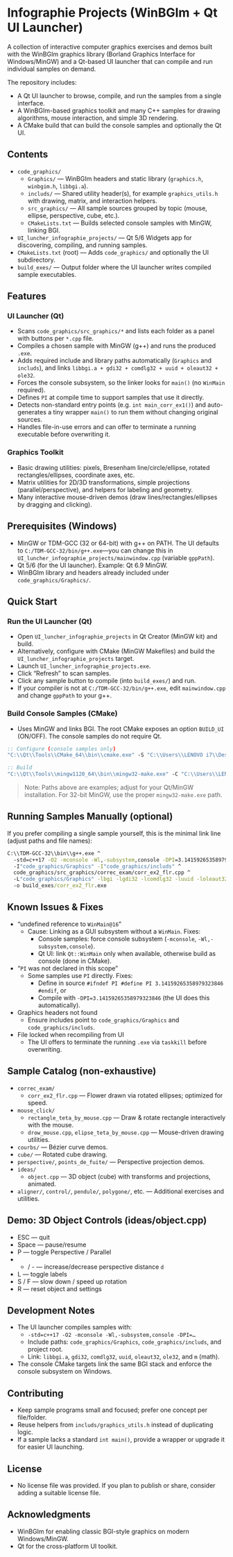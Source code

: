 # Infographie Projects (WinBGIm + Qt UI Launcher)

A collection of interactive computer graphics exercises and demos built with the WinBGIm graphics library (Borland Graphics Interface for Windows/MinGW) and a Qt-based UI launcher that can compile and run individual samples on demand.

The repository includes:
- A Qt UI launcher to browse, compile, and run the samples from a single interface.
- A WinBGIm-based graphics toolkit and many C++ samples for drawing algorithms, mouse interaction, and simple 3D rendering.
- A CMake build that can build the console samples and optionally the Qt UI.


## Contents

- `code_graphics/`
  - `Graphics/` — WinBGIm headers and static library (`graphics.h`, `winbgim.h`, `libbgi.a`).
  - `includs/` — Shared utility header(s), for example `graphics_utils.h` with drawing, matrix, and interaction helpers.
  - `src_graphics/` — All sample sources grouped by topic (mouse, ellipse, perspective, cube, etc.).
  - `CMakeLists.txt` — Builds selected console samples with MinGW, linking BGI.
- `UI_luncher_infographie_projects/` — Qt 5/6 Widgets app for discovering, compiling, and running samples.
- `CMakeLists.txt` (root) — Adds `code_graphics/` and optionally the UI subdirectory.
- `build_exes/` — Output folder where the UI launcher writes compiled sample executables.


## Features

### UI Launcher (Qt)
- Scans `code_graphics/src_graphics/*` and lists each folder as a panel with buttons per `*.cpp` file.
- Compiles a chosen sample with MinGW (g++) and runs the produced `.exe`.
- Adds required include and library paths automatically (`Graphics` and `includs`), and links `libbgi.a + gdi32 + comdlg32 + uuid + oleaut32 + ole32`.
- Forces the console subsystem, so the linker looks for `main()` (no `WinMain` required).
- Defines `PI` at compile time to support samples that use it directly.
- Detects non-standard entry points (e.g. `int main_corr_ex1()`) and auto-generates a tiny wrapper `main()` to run them without changing original sources.
- Handles file-in-use errors and can offer to terminate a running executable before overwriting it.

### Graphics Toolkit
- Basic drawing utilities: pixels, Bresenham line/circle/ellipse, rotated rectangles/ellipses, coordinate axes, etc.
- Matrix utilities for 2D/3D transformations, simple projections (parallel/perspective), and helpers for labeling and geometry.
- Many interactive mouse-driven demos (draw lines/rectangles/ellipses by dragging and clicking).


## Prerequisites (Windows)

- MinGW or TDM-GCC (32 or 64-bit) with g++ on PATH. The UI defaults to `C:/TDM-GCC-32/bin/g++.exe`—you can change this in `UI_luncher_infographie_projects/mainwindow.cpp` (variable `gppPath`).
- Qt 5/6 (for the UI launcher). Example: Qt 6.9 MinGW.
- WinBGIm library and headers already included under `code_graphics/Graphics/`.


## Quick Start

### Run the UI Launcher (Qt)

- Open `UI_luncher_infographie_projects` in Qt Creator (MinGW kit) and build.
- Alternatively, configure with CMake (MinGW Makefiles) and build the `UI_luncher_infographie_projects` target.
- Launch `UI_luncher_infographie_projects.exe`.
- Click “Refresh” to scan samples.
- Click any sample button to compile (into `build_exes/`) and run.
- If your compiler is not at `C:/TDM-GCC-32/bin/g++.exe`, edit `mainwindow.cpp` and change `gppPath` to your g++.

### Build Console Samples (CMake)

- Uses MinGW and links BGI. The root CMake exposes an option `BUILD_UI` (ON/OFF). The console samples do not require Qt.

```bat
:: Configure (console samples only)
"C:\\Qt\\Tools\\CMake_64\\bin\\cmake.exe" -S "C:\\Users\\LENOVO i7\\Desktop\\ligacy_progects\\infographie" -B "C:\\Users\\LENOVO i7\\Desktop\\ligacy_progects\\infographie\\_cmake_build" -G "MinGW Makefiles" -DBUILD_UI=OFF

:: Build
"C:\\Qt\\Tools\\mingw1120_64\\bin\\mingw32-make.exe" -C "C:\\Users\\LENOVO i7\\Desktop\\ligacy_progects\\infographie\\_cmake_build"
```

> Note: Paths above are examples; adjust for your Qt/MinGW installation. For 32-bit MinGW, use the proper `mingw32-make.exe` path.


## Running Samples Manually (optional)

If you prefer compiling a single sample yourself, this is the minimal link line (adjust paths and file names):

```bat
C:\\TDM-GCC-32\\bin\\g++.exe ^
  -std=c++17 -O2 -mconsole -Wl,-subsystem,console -DPI=3.14159265358979323846 ^
  -I"code_graphics/Graphics" -I"code_graphics/includs" ^
  code_graphics/src_graphics/correc_exam/corr_ex2_flr.cpp ^
  -L"code_graphics/Graphics" -lbgi -lgdi32 -lcomdlg32 -luuid -loleaut32 -lole32 -lm ^
  -o build_exes/corr_ex2_flr.exe
```


## Known Issues & Fixes

- “undefined reference to `WinMain@16`”
  - Cause: Linking as a GUI subsystem without a `WinMain`. Fixes:
    - Console samples: force console subsystem (`-mconsole`, `-Wl,-subsystem,console`).
    - Qt UI: link `Qt::WinMain` only when available, otherwise build as console (done in CMake).
- “`PI` was not declared in this scope”
  - Some samples use `PI` directly. Fixes:
    - Define in source `#ifndef PI #define PI 3.14159265358979323846 #endif`, or
    - Compile with `-DPI=3.14159265358979323846` (the UI does this automatically).
- Graphics headers not found
  - Ensure includes point to `code_graphics/Graphics` and `code_graphics/includs`.
- File locked when recompiling from UI
  - The UI offers to terminate the running `.exe` via `taskkill` before overwriting.


## Sample Catalog (non-exhaustive)

- `correc_exam/`
  - `corr_ex2_flr.cpp` — Flower drawn via rotated ellipses; optimized for speed.
- `mouse_click/`
  - `rectangle_teta_by_mouse.cpp` — Draw & rotate rectangle interactively with the mouse.
  - `drow_mouse.cpp`, `elipse_teta_by_mouse.cpp` — Mouse-driven drawing utilities.
- `courbs/` — Bézier curve demos.
- `cube/` — Rotated cube drawing.
- `perspective/`, `points_de_fuite/` — Perspective projection demos.
- `ideas/`
  - `object.cpp` — 3D object (cube) with transforms and projections, animated.
- `aligner/`, `control/`, `pendule/`, `polygone/`, etc. — Additional exercises and utilities.


## Demo: 3D Object Controls (ideas/object.cpp)

- ESC — quit
- Space — pause/resume
- P — toggle Perspective / Parallel
- + / - — increase/decrease perspective distance `d`
- L — toggle labels
- S / F — slow down / speed up rotation
- R — reset object and settings


## Development Notes

- The UI launcher compiles samples with:
  - `-std=c++17 -O2 -mconsole -Wl,-subsystem,console -DPI=…`
  - Include paths: `code_graphics/Graphics`, `code_graphics/includs`, and project root.
  - Link: `libbgi.a`, `gdi32`, `comdlg32`, `uuid`, `oleaut32`, `ole32`, and `m` (math).
- The console CMake targets link the same BGI stack and enforce the console subsystem on Windows.


## Contributing

- Keep sample programs small and focused; prefer one concept per file/folder.
- Reuse helpers from `includs/graphics_utils.h` instead of duplicating logic.
- If a sample lacks a standard `int main()`, provide a wrapper or upgrade it for easier UI launching.


## License

- No license file was provided. If you plan to publish or share, consider adding a suitable license file.


## Acknowledgments

- WinBGIm for enabling classic BGI-style graphics on modern Windows/MinGW.
- Qt for the cross-platform UI toolkit.

